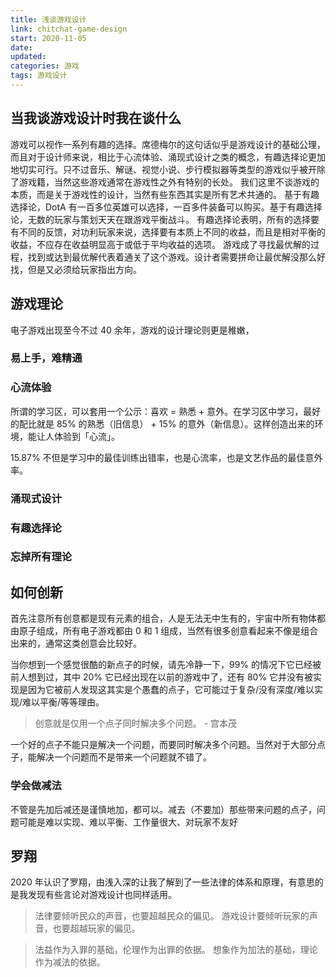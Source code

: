 ```yaml
---
title: 浅谈游戏设计
link: chitchat-game-design
start: 2020-11-05
date:
updated:
categories: 游戏
tags: 游戏设计
---
```


## 当我谈游戏设计时我在谈什么

游戏可以视作一系列有趣的选择。席德梅尔的这句话似乎是游戏设计的基础公理，而且对于设计师来说，相比于心流体验、涌现式设计之类的概念，有趣选择论更加地切实可行。只不过音乐、解谜、视觉小说、步行模拟器等类型的游戏似乎被开除了游戏籍，当然这些游戏通常在游戏性之外有特别的长处。
我们这里不谈游戏的本质，而是关于游戏性的设计，当然有些东西其实是所有艺术共通的。
基于有趣选择论，DotA 有一百多位英雄可以选择，一百多件装备可以购买。基于有趣选择论，无数的玩家与策划天天在跟游戏平衡战斗。
有趣选择论表明，所有的选择要有不同的反馈，对功利玩家来说，选择要有本质上不同的收益，而且是相对平衡的收益，不应存在收益明显高于或低于平均收益的选项。
游戏成了寻找最优解的过程，找到或达到最优解代表着通关了这个游戏。设计者需要拼命让最优解没那么好找，但是又必须给玩家指出方向。

## 游戏理论

电子游戏出现至今不过 40 余年，游戏的设计理论则更是稚嫩，

### 易上手，难精通

### 心流体验

所谓的学习区，可以套用一个公示：喜欢 = 熟悉 + 意外。在学习区中学习，最好的配比就是 85% 的熟悉（旧信息） + 15% 的意外（新信息）。这样创造出来的环境，能让人体验到「心流」。

15.87% 不但是学习中的最佳训练出错率，也是心流率，也是文艺作品的最佳意外率。

### 涌现式设计

### 有趣选择论

### 忘掉所有理论

## 如何创新

首先注意所有创意都是现有元素的组合，人是无法无中生有的，宇宙中所有物体都由原子组成，所有电子游戏都由 0 和 1 组成，当然有很多创意看起来不像是组合出来的，通常这类创意会比较好。

当你想到一个感觉很酷的新点子的时候，请先冷静一下，99% 的情况下它已经被前人想到过，其中 20% 它已经出现在以前的游戏中了，还有 80% 它并没有被实现是因为它被前人发现这其实是个愚蠢的点子，它可能过于复杂/没有深度/难以实现/难以平衡/等等理由。

> 创意就是仅用一个点子同时解决多个问题。 - 宫本茂

一个好的点子不能只是解决一个问题，而要同时解决多个问题。当然对于大部分点子，能解决一个问题而不是带来一个问题就不错了。

### 学会做减法

不管是先加后减还是谨慎地加，都可以。减去（不要加）那些带来问题的点子，问题可能是难以实现、难以平衡、工作量很大、对玩家不友好

## 罗翔

2020 年认识了罗翔，由浅入深的让我了解到了一些法律的体系和原理，有意思的是我发现有些言论对游戏设计也同样适用。

> 法律要倾听民众的声音，也要超越民众的偏见。
> 游戏设计要倾听玩家的声音，也要超越玩家的偏见。

> 法益作为入罪的基础，伦理作为出罪的依据。
> 想象作为加法的基础，理论作为减法的依据。
